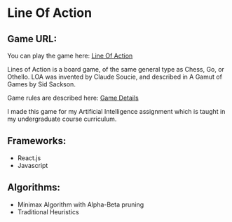 # Line Of Action

## Game URL: 

You can play the game here: [Line Of Action](https://lineofaction.herokuapp.com/)

Lines of Action is a board game, of the same general type as Chess, Go, or Othello. LOA was invented by Claude Soucie, and described in A Gamut of Games by Sid Sackson.

Game rules are described here: [Game Details](http://www.boardspace.net/loa/english/index.html#howto-play)

I made this game for my Artificial Intelligence assignment which is taught in my undergraduate course curriculum.


## Frameworks:

- React.js
- Javascript


## Algorithms:

- Minimax Algorithm with Alpha-Beta pruning
- Traditional Heuristics

